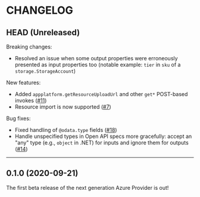 CHANGELOG
=========

## HEAD (Unreleased)

Breaking changes:
- Resolved an issue when some output properties were erroneously presented as input properties too
(notable example: `tier` in `sku` of a `storage.StorageAccount`)

New features:
- Added `appplatform.getResourceUploadUrl` and other `get*` POST-based invokes ([#11](https://github.com/pulumi/pulumi-azure-nextgen/issues/11))
- Resource import is now supported ([#7](https://github.com/pulumi/pulumi-azure-nextgen/issues/7))

Bug fixes:
- Fixed handling of `@odata.type` fields ([#18](https://github.com/pulumi/pulumi-azure-nextgen/issues/18))
- Handle unspecified types in Open API specs more gracefully: accept an "any" type (e.g., `object` in .NET) for inputs and ignore
  them for outputs ([#14](https://github.com/pulumi/pulumi-azure-nextgen/issues/14))

---

## 0.1.0 (2020-09-21)

The first beta release of the next generation Azure Provider is out!
